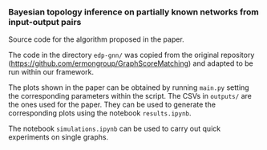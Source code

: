 ### Bayesian topology inference on partially known networks from input-output pairs

Source code for the algorithm proposed in the paper.

The code in the directory `edp-gnn/` was copied from the original repository (https://github.com/ermongroup/GraphScoreMatching) and adapted to be run within our framework.

The plots shown in the paper can be obtained by running `main.py` setting the corresponding parameters within the script. 
The CSVs in `outputs/` are the ones used for the paper.
They can be used to generate the corresponding plots using the notebook `results.ipynb`.

The notebook `simulations.ipynb` can be used to carry out quick experiments on single graphs.
